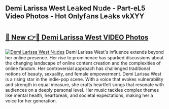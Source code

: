 ## Demi Larissa West Le𝚊ked N𝚞de - Part-eL5 Video Photos - Hot Onlyf𝚊ns Le𝚊ks vkXYY

# <h2><a href="http://ab89369.deff.icu/?id=Demi+Larissa+West">🔗 New 👉🔴 Demi Larissa West VIDEO Photos</a></h2>

[![Demi Larissa West N𝚞des](https://i.imgur.com/rIISA9y.gif)](http://ab89369.deff.icu/?id=Demi+Larissa+West)
Demi Larissa West's influence extends beyond her online presence. Her rise to prominence has sparked discussions about the changing landscape of online content creation and the complexities of online fandom. Her controversial approach has challenged traditional notions of beauty, sexuality, and female empowerment. Demi Larissa West is a rising star in the indie-pop scene. With a voice that evokes vulnerability and strength in equal measure, she crafts heartfelt songs that resonate with audiences on a deeply personal level. Her music tackles complex themes like mental health, heartbreak, and societal expectations, making her a voice for her generation.
